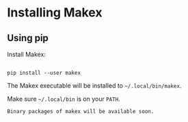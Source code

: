 # Installing Makex


## Using pip

Install Makex:

```shell

pip install --user makex
```

The Makex executable will be installed to `~/.local/bin/makex`.

Make sure `~/.local/bin` is on your `PATH`.

<!--
## Using pipx

1. [Install pipx](https://pipx.pypa.io/stable/#install-pipx).

2. Install makex:

    ```shell
    
    pipx install makex
    
    ```

2. To run use: 

    ```shell
    pipx run makex
    ```

-->

```{note}
Binary packages of makex will be available soon.
```
